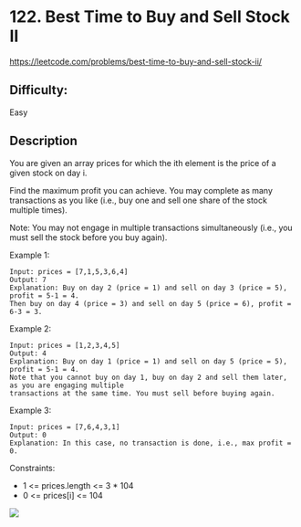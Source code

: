 # 122. Best Time to Buy and Sell Stock II

https://leetcode.com/problems/best-time-to-buy-and-sell-stock-ii/

## Difficulty:

Easy

## Description

You are given an array prices for which the ith element is the price of a given stock on day i.

Find the maximum profit you can achieve. You may complete as many transactions as you like (i.e., buy one and sell one share of the stock multiple times).

Note: You may not engage in multiple transactions simultaneously (i.e., you must sell the stock before you buy again).

Example 1:
```
Input: prices = [7,1,5,3,6,4]
Output: 7
Explanation: Buy on day 2 (price = 1) and sell on day 3 (price = 5), profit = 5-1 = 4.
Then buy on day 4 (price = 3) and sell on day 5 (price = 6), profit = 6-3 = 3.
```
Example 2:
```
Input: prices = [1,2,3,4,5]
Output: 4
Explanation: Buy on day 1 (price = 1) and sell on day 5 (price = 5), profit = 5-1 = 4.
Note that you cannot buy on day 1, buy on day 2 and sell them later, as you are engaging multiple 
transactions at the same time. You must sell before buying again.
```
Example 3:
```
Input: prices = [7,6,4,3,1]
Output: 0
Explanation: In this case, no transaction is done, i.e., max profit = 0.
```

Constraints:
- 1 <= prices.length <= 3 * 104
- 0 <= prices[i] <= 104

![](https://leetcode.com/media/original_images/122_maxprofit_2.PNG)
